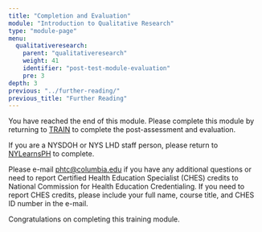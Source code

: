 ```yaml
---
title: "Completion and Evaluation"
module: "Introduction to Qualitative Research"
type: "module-page"
menu:
  qualitativeresearch:
    parent: "qualitativeresearch"
    weight: 41
    identifier: "post-test-module-evaluation"
    pre: 3
depth: 3
previous: "../further-reading/"
previous_title: "Further Reading"
---
```


You have reached the end of this module. Please complete this module by returning to [TRAIN](https://www.train.org/DesktopShell.aspx) to complete the post-assessment and evaluation.

If you are a NYSDOH or NYS LHD staff person, please return to [NYLearnsPH](https://www.nylearnsph.com/Public/default.aspx) to complete.

Please e-mail phtc@columbia.edu if you have any additional questions or need to report Certified Health Education Specialist (CHES) credits to National Commission for Health Education Credentialing. If you need to report CHES credits, please include your full name, course title, and CHES ID number in the e-mail. 

Congratulations on completing this training module.

